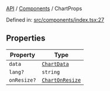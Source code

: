 [API](../../overview.md) / [Components](../overview.md) / ChartProps

Defined in: [src/components/index.tsx:27](https://github.com/gravity-ui/charts/blob/6aea3bcf86facdd4a019a7e612d7ac7e27006c35/src/components/index.tsx#L27)

## Properties

| Property | Type |
| ------ | ------ |
| <a id="data"></a> `data` | [`ChartData`](../../Configuration/interfaces/ChartData.md) |
| <a id="lang"></a> `lang?` | `string` |
| <a id="onresize"></a> `onResize?` | [`ChartOnResize`](../type-aliases/ChartOnResize.md) |
